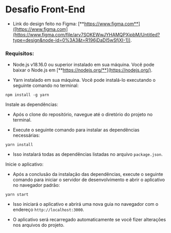 <div>

# Desafio Front-End

</div>

-   Link do design feito no Figma: [**https://www.figma.com**]([https://www.figma.com](https://www.figma.com/file/arv7SOKEWwJYHAMQPXjpbM/Untitled?type=design&node-id=0%3A3&t=R196jDaDI5wSfjXI-1)).

### Requisitos:

-   Node.js v18.16.0 ou superior instalado em sua máquina. Você pode
    baixar o Node.js em [**https://nodejs.org/**](https://nodejs.org/).

-   Yarn instalado em sua máquina. Você pode instalá-lo executando o
    seguinte comando no terminal:

```
npm install -g yarn
```

Instale as dependências:

-   Após o clone do repositório, navegue até o diretório do projeto no
    terminal.

-   Execute o seguinte comando para instalar as dependências
    necessárias:

```
yarn install
```

-   Isso instalará todas as dependências listadas no arquivo
    `package.json`.

Inicie o aplicativo:

-   Após a conclusão da instalação das dependências, execute o seguinte
    comando para iniciar o servidor de desenvolvimento e abrir o
    aplicativo no navegador padrão:

```
yarn start
```

-   Isso iniciará o aplicativo e abrirá uma nova guia no navegador com o
    endereço `http://localhost:3000`.

-   O aplicativo será recarregado automaticamente se você fizer
    alterações nos arquivos do projeto.

